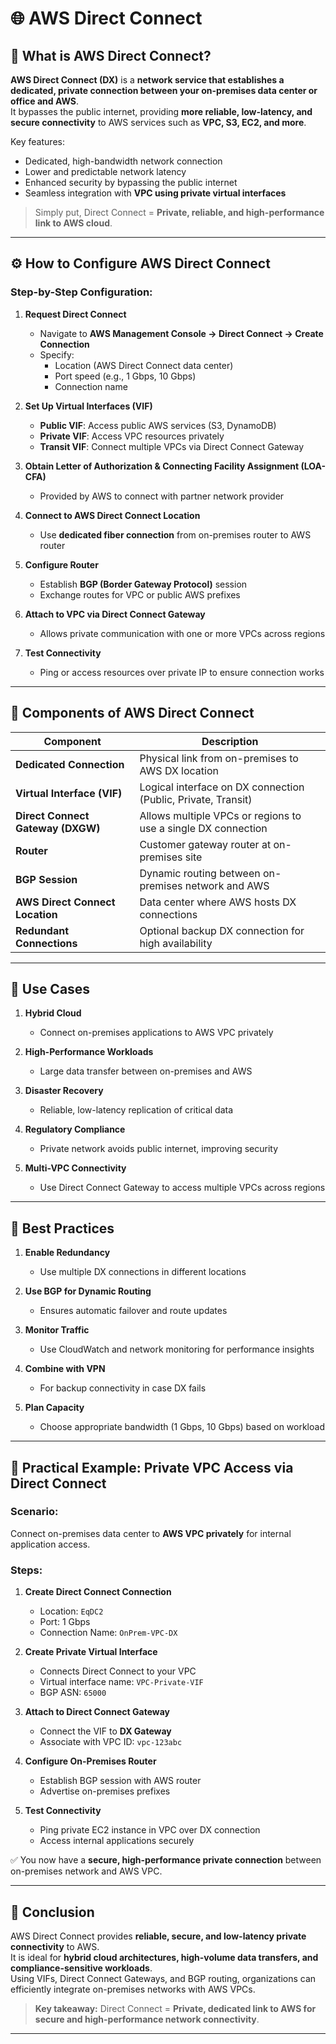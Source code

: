 # 🌐 AWS Direct Connect 

## 📘 What is AWS Direct Connect?

**AWS Direct Connect (DX)** is a **network service that establishes a dedicated, private connection between your on-premises data center or office and AWS**.  
It bypasses the public internet, providing **more reliable, low-latency, and secure connectivity** to AWS services such as **VPC, S3, EC2, and more**.

Key features:
- Dedicated, high-bandwidth network connection
- Lower and predictable network latency
- Enhanced security by bypassing the public internet
- Seamless integration with **VPC using private virtual interfaces**

> Simply put, Direct Connect = **Private, reliable, and high-performance link to AWS cloud**.

---

## ⚙️ How to Configure AWS Direct Connect

### Step-by-Step Configuration:

1. **Request Direct Connect**
   - Navigate to **AWS Management Console → Direct Connect → Create Connection**
   - Specify:
     - Location (AWS Direct Connect data center)
     - Port speed (e.g., 1 Gbps, 10 Gbps)
     - Connection name

2. **Set Up Virtual Interfaces (VIF)**
   - **Public VIF**: Access public AWS services (S3, DynamoDB)
   - **Private VIF**: Access VPC resources privately
   - **Transit VIF**: Connect multiple VPCs via Direct Connect Gateway

3. **Obtain Letter of Authorization & Connecting Facility Assignment (LOA-CFA)**
   - Provided by AWS to connect with partner network provider

4. **Connect to AWS Direct Connect Location**
   - Use **dedicated fiber connection** from on-premises router to AWS router

5. **Configure Router**
   - Establish **BGP (Border Gateway Protocol)** session
   - Exchange routes for VPC or public AWS prefixes

6. **Attach to VPC via Direct Connect Gateway**
   - Allows private communication with one or more VPCs across regions

7. **Test Connectivity**
   - Ping or access resources over private IP to ensure connection works

---

## 🧩 Components of AWS Direct Connect

| Component | Description |
|-----------|-------------|
| **Dedicated Connection** | Physical link from on-premises to AWS DX location |
| **Virtual Interface (VIF)** | Logical interface on DX connection (Public, Private, Transit) |
| **Direct Connect Gateway (DXGW)** | Allows multiple VPCs or regions to use a single DX connection |
| **Router** | Customer gateway router at on-premises site |
| **BGP Session** | Dynamic routing between on-premises network and AWS |
| **AWS Direct Connect Location** | Data center where AWS hosts DX connections |
| **Redundant Connections** | Optional backup DX connection for high availability |

---

## 🌟 Use Cases

1. **Hybrid Cloud**
   - Connect on-premises applications to AWS VPC privately

2. **High-Performance Workloads**
   - Large data transfer between on-premises and AWS

3. **Disaster Recovery**
   - Reliable, low-latency replication of critical data

4. **Regulatory Compliance**
   - Private network avoids public internet, improving security

5. **Multi-VPC Connectivity**
   - Use Direct Connect Gateway to access multiple VPCs across regions

---

## 🧱 Best Practices

1. **Enable Redundancy**
   - Use multiple DX connections in different locations

2. **Use BGP for Dynamic Routing**
   - Ensures automatic failover and route updates

3. **Monitor Traffic**
   - Use CloudWatch and network monitoring for performance insights

4. **Combine with VPN**
   - For backup connectivity in case DX fails

5. **Plan Capacity**
   - Choose appropriate bandwidth (1 Gbps, 10 Gbps) based on workload

---

## 🧠 Practical Example: Private VPC Access via Direct Connect

### Scenario:
Connect on-premises data center to **AWS VPC privately** for internal application access.

### Steps:

1. **Create Direct Connect Connection**
   - Location: `EqDC2`
   - Port: 1 Gbps
   - Connection Name: `OnPrem-VPC-DX`

2. **Create Private Virtual Interface**
   - Connects Direct Connect to your VPC
   - Virtual interface name: `VPC-Private-VIF`
   - BGP ASN: `65000`

3. **Attach to Direct Connect Gateway**
   - Connect the VIF to **DX Gateway**
   - Associate with VPC ID: `vpc-123abc`

4. **Configure On-Premises Router**
   - Establish BGP session with AWS router
   - Advertise on-premises prefixes

5. **Test Connectivity**
   - Ping private EC2 instance in VPC over DX connection
   - Access internal applications securely

✅ You now have a **secure, high-performance private connection** between on-premises network and AWS VPC.

---

## 🧾 Conclusion

AWS Direct Connect provides **reliable, secure, and low-latency private connectivity** to AWS.  
It is ideal for **hybrid cloud architectures, high-volume data transfers, and compliance-sensitive workloads**.  
Using VIFs, Direct Connect Gateways, and BGP routing, organizations can efficiently integrate on-premises networks with AWS VPCs.

> **Key takeaway:** Direct Connect = **Private, dedicated link to AWS for secure and high-performance network connectivity**.

---
